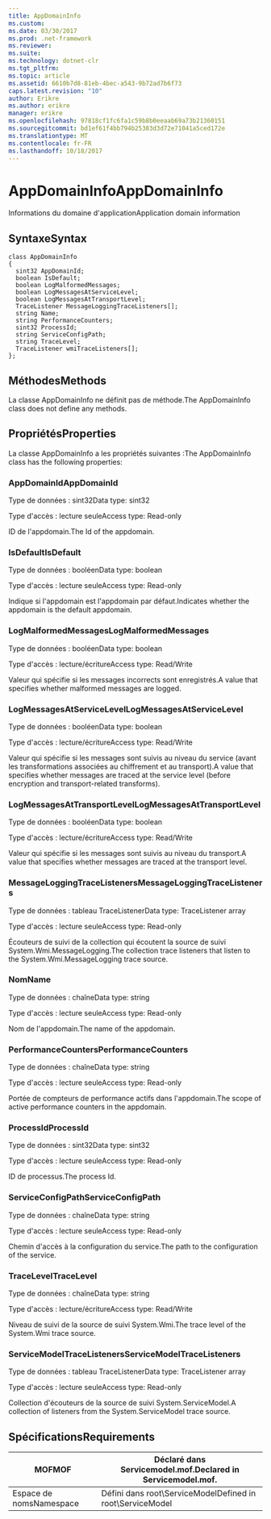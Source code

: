 ```yaml
---
title: AppDomainInfo
ms.custom: 
ms.date: 03/30/2017
ms.prod: .net-framework
ms.reviewer: 
ms.suite: 
ms.technology: dotnet-clr
ms.tgt_pltfrm: 
ms.topic: article
ms.assetid: 6610b7d8-81eb-4bec-a543-9b72ad7b6f73
caps.latest.revision: "10"
author: Erikre
ms.author: erikre
manager: erikre
ms.openlocfilehash: 97818cf1fc6fa1c59b8b0eeaab69a73b21360151
ms.sourcegitcommit: bd1ef61f4bb794b25383d3d72e71041a5ced172e
ms.translationtype: MT
ms.contentlocale: fr-FR
ms.lasthandoff: 10/18/2017
---
```

# <a name="appdomaininfo"></a><span data-ttu-id="dec97-102">AppDomainInfo</span><span class="sxs-lookup"><span data-stu-id="dec97-102">AppDomainInfo</span></span>
<span data-ttu-id="dec97-103">Informations du domaine d'application</span><span class="sxs-lookup"><span data-stu-id="dec97-103">Application domain information</span></span>  
  
## <a name="syntax"></a><span data-ttu-id="dec97-104">Syntaxe</span><span class="sxs-lookup"><span data-stu-id="dec97-104">Syntax</span></span>  
  
```  
class AppDomainInfo  
{  
  sint32 AppDomainId;  
  boolean IsDefault;  
  boolean LogMalformedMessages;  
  boolean LogMessagesAtServiceLevel;  
  boolean LogMessagesAtTransportLevel;  
  TraceListener MessageLoggingTraceListeners[];  
  string Name;  
  string PerformanceCounters;  
  sint32 ProcessId;  
  string ServiceConfigPath;  
  string TraceLevel;  
  TraceListener wmiTraceListeners[];  
};  
```  
  
## <a name="methods"></a><span data-ttu-id="dec97-105">Méthodes</span><span class="sxs-lookup"><span data-stu-id="dec97-105">Methods</span></span>  
 <span data-ttu-id="dec97-106">La classe AppDomainInfo ne définit pas de méthode.</span><span class="sxs-lookup"><span data-stu-id="dec97-106">The AppDomainInfo class does not define any methods.</span></span>  
  
## <a name="properties"></a><span data-ttu-id="dec97-107">Propriétés</span><span class="sxs-lookup"><span data-stu-id="dec97-107">Properties</span></span>  
 <span data-ttu-id="dec97-108">La classe AppDomainInfo a les propriétés suivantes :</span><span class="sxs-lookup"><span data-stu-id="dec97-108">The AppDomainInfo class has the following properties:</span></span>  
  
### <a name="appdomainid"></a><span data-ttu-id="dec97-109">AppDomainId</span><span class="sxs-lookup"><span data-stu-id="dec97-109">AppDomainId</span></span>  
 <span data-ttu-id="dec97-110">Type de données : sint32</span><span class="sxs-lookup"><span data-stu-id="dec97-110">Data type: sint32</span></span>  
  
 <span data-ttu-id="dec97-111">Type d'accès : lecture seule</span><span class="sxs-lookup"><span data-stu-id="dec97-111">Access type: Read-only</span></span>  
  
 <span data-ttu-id="dec97-112">ID de l'appdomain.</span><span class="sxs-lookup"><span data-stu-id="dec97-112">The Id of the appdomain.</span></span>  
  
### <a name="isdefault"></a><span data-ttu-id="dec97-113">IsDefault</span><span class="sxs-lookup"><span data-stu-id="dec97-113">IsDefault</span></span>  
 <span data-ttu-id="dec97-114">Type de données : booléen</span><span class="sxs-lookup"><span data-stu-id="dec97-114">Data type: boolean</span></span>  
  
 <span data-ttu-id="dec97-115">Type d'accès : lecture seule</span><span class="sxs-lookup"><span data-stu-id="dec97-115">Access type: Read-only</span></span>  
  
 <span data-ttu-id="dec97-116">Indique si l'appdomain est l'appdomain par défaut.</span><span class="sxs-lookup"><span data-stu-id="dec97-116">Indicates whether the appdomain is the default appdomain.</span></span>  
  
### <a name="logmalformedmessages"></a><span data-ttu-id="dec97-117">LogMalformedMessages</span><span class="sxs-lookup"><span data-stu-id="dec97-117">LogMalformedMessages</span></span>  
 <span data-ttu-id="dec97-118">Type de données : booléen</span><span class="sxs-lookup"><span data-stu-id="dec97-118">Data type: boolean</span></span>  
  
 <span data-ttu-id="dec97-119">Type d'accès : lecture/écriture</span><span class="sxs-lookup"><span data-stu-id="dec97-119">Access type: Read/Write</span></span>  
  
 <span data-ttu-id="dec97-120">Valeur qui spécifie si les messages incorrects sont enregistrés.</span><span class="sxs-lookup"><span data-stu-id="dec97-120">A value that specifies whether malformed messages are logged.</span></span>  
  
### <a name="logmessagesatservicelevel"></a><span data-ttu-id="dec97-121">LogMessagesAtServiceLevel</span><span class="sxs-lookup"><span data-stu-id="dec97-121">LogMessagesAtServiceLevel</span></span>  
 <span data-ttu-id="dec97-122">Type de données : booléen</span><span class="sxs-lookup"><span data-stu-id="dec97-122">Data type: boolean</span></span>  
  
 <span data-ttu-id="dec97-123">Type d'accès : lecture/écriture</span><span class="sxs-lookup"><span data-stu-id="dec97-123">Access type: Read/Write</span></span>  
  
 <span data-ttu-id="dec97-124">Valeur qui spécifie si les messages sont suivis au niveau du service (avant les transformations associées au chiffrement et au transport).</span><span class="sxs-lookup"><span data-stu-id="dec97-124">A value that specifies whether messages are traced at the service level (before encryption and transport-related transforms).</span></span>  
  
### <a name="logmessagesattransportlevel"></a><span data-ttu-id="dec97-125">LogMessagesAtTransportLevel</span><span class="sxs-lookup"><span data-stu-id="dec97-125">LogMessagesAtTransportLevel</span></span>  
 <span data-ttu-id="dec97-126">Type de données : booléen</span><span class="sxs-lookup"><span data-stu-id="dec97-126">Data type: boolean</span></span>  
  
 <span data-ttu-id="dec97-127">Type d'accès : lecture/écriture</span><span class="sxs-lookup"><span data-stu-id="dec97-127">Access type: Read/Write</span></span>  
  
 <span data-ttu-id="dec97-128">Valeur qui spécifie si les messages sont suivis au niveau du transport.</span><span class="sxs-lookup"><span data-stu-id="dec97-128">A value that specifies whether messages are traced at the transport level.</span></span>  
  
### <a name="messageloggingtracelisteners"></a><span data-ttu-id="dec97-129">MessageLoggingTraceListeners</span><span class="sxs-lookup"><span data-stu-id="dec97-129">MessageLoggingTraceListeners</span></span>  
 <span data-ttu-id="dec97-130">Type de données : tableau TraceListener</span><span class="sxs-lookup"><span data-stu-id="dec97-130">Data type: TraceListener array</span></span>  
  
 <span data-ttu-id="dec97-131">Type d'accès : lecture seule</span><span class="sxs-lookup"><span data-stu-id="dec97-131">Access type: Read-only</span></span>  
  
 <span data-ttu-id="dec97-132">Écouteurs de suivi de la collection qui écoutent la source de suivi System.Wmi.MessageLogging.</span><span class="sxs-lookup"><span data-stu-id="dec97-132">The collection trace listeners that listen to the System.Wmi.MessageLogging trace source.</span></span>  
  
### <a name="name"></a><span data-ttu-id="dec97-133">Nom</span><span class="sxs-lookup"><span data-stu-id="dec97-133">Name</span></span>  
 <span data-ttu-id="dec97-134">Type de données : chaîne</span><span class="sxs-lookup"><span data-stu-id="dec97-134">Data type: string</span></span>  
  
 <span data-ttu-id="dec97-135">Type d'accès : lecture seule</span><span class="sxs-lookup"><span data-stu-id="dec97-135">Access type: Read-only</span></span>  
  
 <span data-ttu-id="dec97-136">Nom de l'appdomain.</span><span class="sxs-lookup"><span data-stu-id="dec97-136">The name of the appdomain.</span></span>  
  
### <a name="performancecounters"></a><span data-ttu-id="dec97-137">PerformanceCounters</span><span class="sxs-lookup"><span data-stu-id="dec97-137">PerformanceCounters</span></span>  
 <span data-ttu-id="dec97-138">Type de données : chaîne</span><span class="sxs-lookup"><span data-stu-id="dec97-138">Data type: string</span></span>  
  
 <span data-ttu-id="dec97-139">Type d'accès : lecture seule</span><span class="sxs-lookup"><span data-stu-id="dec97-139">Access type: Read-only</span></span>  
  
 <span data-ttu-id="dec97-140">Portée de compteurs de performance actifs dans l'appdomain.</span><span class="sxs-lookup"><span data-stu-id="dec97-140">The scope of active performance counters in the appdomain.</span></span>  
  
### <a name="processid"></a><span data-ttu-id="dec97-141">ProcessId</span><span class="sxs-lookup"><span data-stu-id="dec97-141">ProcessId</span></span>  
 <span data-ttu-id="dec97-142">Type de données : sint32</span><span class="sxs-lookup"><span data-stu-id="dec97-142">Data type: sint32</span></span>  
  
 <span data-ttu-id="dec97-143">Type d'accès : lecture seule</span><span class="sxs-lookup"><span data-stu-id="dec97-143">Access type: Read-only</span></span>  
  
 <span data-ttu-id="dec97-144">ID de processus.</span><span class="sxs-lookup"><span data-stu-id="dec97-144">The process Id.</span></span>  
  
### <a name="serviceconfigpath"></a><span data-ttu-id="dec97-145">ServiceConfigPath</span><span class="sxs-lookup"><span data-stu-id="dec97-145">ServiceConfigPath</span></span>  
 <span data-ttu-id="dec97-146">Type de données : chaîne</span><span class="sxs-lookup"><span data-stu-id="dec97-146">Data type: string</span></span>  
  
 <span data-ttu-id="dec97-147">Type d'accès : lecture seule</span><span class="sxs-lookup"><span data-stu-id="dec97-147">Access type: Read-only</span></span>  
  
 <span data-ttu-id="dec97-148">Chemin d'accès à la configuration du service.</span><span class="sxs-lookup"><span data-stu-id="dec97-148">The path to the configuration of the service.</span></span>  
  
### <a name="tracelevel"></a><span data-ttu-id="dec97-149">TraceLevel</span><span class="sxs-lookup"><span data-stu-id="dec97-149">TraceLevel</span></span>  
 <span data-ttu-id="dec97-150">Type de données : chaîne</span><span class="sxs-lookup"><span data-stu-id="dec97-150">Data type: string</span></span>  
  
 <span data-ttu-id="dec97-151">Type d'accès : lecture/écriture</span><span class="sxs-lookup"><span data-stu-id="dec97-151">Access type: Read/Write</span></span>  
  
 <span data-ttu-id="dec97-152">Niveau de suivi de la source de suivi System.Wmi.</span><span class="sxs-lookup"><span data-stu-id="dec97-152">The trace level of the System.Wmi trace source.</span></span>  
  
### <a name="servicemodeltracelisteners"></a><span data-ttu-id="dec97-153">ServiceModelTraceListeners</span><span class="sxs-lookup"><span data-stu-id="dec97-153">ServiceModelTraceListeners</span></span>  
 <span data-ttu-id="dec97-154">Type de données : tableau TraceListener</span><span class="sxs-lookup"><span data-stu-id="dec97-154">Data type: TraceListener array</span></span>  
  
 <span data-ttu-id="dec97-155">Type d'accès : lecture seule</span><span class="sxs-lookup"><span data-stu-id="dec97-155">Access type: Read-only</span></span>  
  
 <span data-ttu-id="dec97-156">Collection d'écouteurs de la source de suivi System.ServiceModel.</span><span class="sxs-lookup"><span data-stu-id="dec97-156">A collection of listeners from the System.ServiceModel trace source.</span></span>  
  
## <a name="requirements"></a><span data-ttu-id="dec97-157">Spécifications</span><span class="sxs-lookup"><span data-stu-id="dec97-157">Requirements</span></span>  
  
|<span data-ttu-id="dec97-158">MOF</span><span class="sxs-lookup"><span data-stu-id="dec97-158">MOF</span></span>|<span data-ttu-id="dec97-159">Déclaré dans Servicemodel.mof.</span><span class="sxs-lookup"><span data-stu-id="dec97-159">Declared in Servicemodel.mof.</span></span>|  
|---------|-----------------------------------|  
|<span data-ttu-id="dec97-160">Espace de noms</span><span class="sxs-lookup"><span data-stu-id="dec97-160">Namespace</span></span>|<span data-ttu-id="dec97-161">Défini dans root\ServiceModel</span><span class="sxs-lookup"><span data-stu-id="dec97-161">Defined in root\ServiceModel</span></span>|

